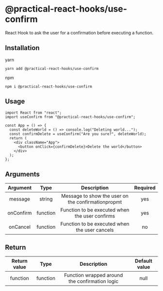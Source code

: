 # @practical-react-hooks/use-confirm

React Hook to ask the user for a confirmation before executing a function.

## Installation

yarn  
```
yarn add @practical-react-hooks/use-confirm
```
  
npm
```  
npm i @practical-react-hooks/use-confirm
```

## Usage
  
```
import React from "react";
import useConfirm from "@practical-react-hooks/use-confirm";

const App = () => {
  const deleteWorld = () => console.log("Deleting world...");
  const confirmDelete = useConfirm("Are you sure?", deleteWorld);
  return (
    <div className="App">
      <button onClick={confirmDelete}>Delete the world</button>
    </div>
  );
};
```

## Arguments  
  
|Argument|Type|Description|Required|
|:---:|:---:|:---:|:---:|
|message|string|Message to show the user on the confirmationpropmt|yes|
|onConfirm|function|Function to be executed when the user confirms|yes|
|onCancel|function|Function to be executed when the user cancels|no|

## Return
  
|Return value|Type|Description|Default value|
|:---:|:---:|:---:|:---:|
|function|function|Function wrapped around the confirmation logic|null|
